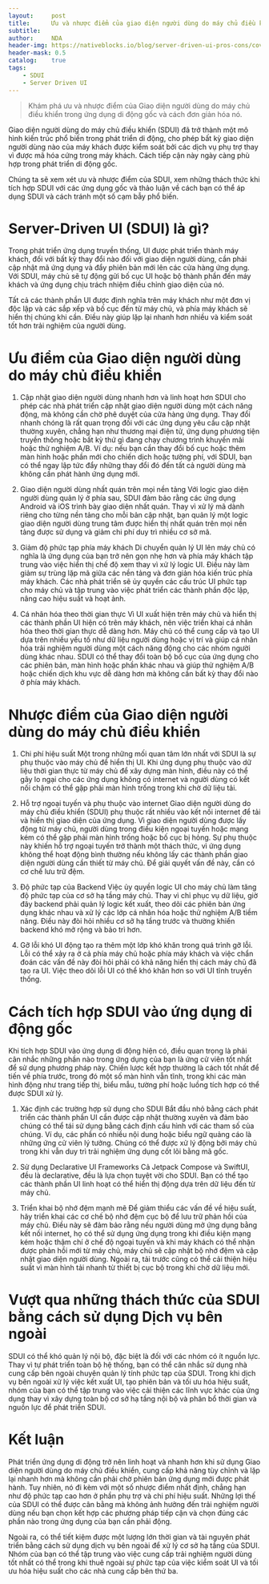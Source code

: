 ```yaml
---
layout:     post
title:      Ưu và nhược điểm của giao diện người dùng do máy chủ điều khiển
subtitle:   
author:     NDA
header-img: https://nativeblocks.io/blog/server-driven-ui-pros-cons/cover.jpg
header-mask: 0.5
catalog:    true
tags:
    - SDUI
    - Server Driven UI
---
```


>Khám phá ưu và nhược điểm của Giao diện người dùng do máy chủ điều khiển trong ứng dụng di động gốc và cách đơn giản hóa nó.

Giao diện người dùng do máy chủ điều khiển (SDUI) đã trở thành một mô hình kiến ​​trúc phổ biến trong phát triển di động, cho phép bất kỳ giao diện người dùng nào của máy khách được kiểm soát bởi các dịch vụ phụ trợ thay vì được mã hóa cứng trong máy khách. Cách tiếp cận này ngày càng phù hợp trong phát triển di động gốc.

Chúng ta sẽ xem xét ưu và nhược điểm của SDUI, xem những thách thức khi tích hợp SDUI với các ứng dụng gốc và thảo luận về cách bạn có thể áp dụng SDUI và cách tránh một số cạm bẫy phổ biến.


# Server-Driven UI (SDUI) là gì?
Trong phát triển ứng dụng truyền thống, UI được phát triển thành máy khách, đối với bất kỳ thay đổi nào đối với giao diện người dùng, cần phải cập nhật mã ứng dụng và đẩy phiên bản mới lên các cửa hàng ứng dụng. Với SDUI, máy chủ sẽ tự động gửi bố cục UI hoặc bộ thành phần đến máy khách và ứng dụng chịu trách nhiệm điều chỉnh giao diện của nó.

Tất cả các thành phần UI được định nghĩa trên máy khách như một đơn vị độc lập và các sắp xếp và bố cục đến từ máy chủ, và phía máy khách sẽ hiển thị chúng khi cần. Điều này giúp lặp lại nhanh hơn nhiều và kiểm soát tốt hơn trải nghiệm của người dùng.

# Ưu điểm của Giao diện người dùng do máy chủ điều khiển

1. Cập nhật giao diện người dùng nhanh hơn và linh hoạt hơn SDUI cho phép các nhà phát triển cập nhật giao diện người dùng một cách năng động, mà không cần chờ phê duyệt của cửa hàng ứng dụng. Thay đổi nhanh chóng là rất quan trọng đối với các ứng dụng yêu cầu cập nhật thường xuyên, chẳng hạn như thương mại điện tử, ứng dụng phương tiện truyền thông hoặc bất kỳ thứ gì đang chạy chương trình khuyến mãi hoặc thử nghiệm A/B. Ví dụ: nếu bạn cần thay đổi bố cục hoặc thêm màn hình hoặc phần mới cho chiến dịch hoặc tường phí, với SDUI, bạn có thể ngay lập tức đẩy những thay đổi đó đến tất cả người dùng mà không cần phát hành ứng dụng mới.

2. Giao diện người dùng nhất quán trên mọi nền tảng Với logic giao diện người dùng quản lý ở phía sau, SDUI đảm bảo rằng các ứng dụng Android và iOS trình bày giao diện nhất quán. Thay vì xử lý mã dành riêng cho từng nền tảng cho mỗi bản cập nhật, bạn quản lý một logic giao diện người dùng trung tâm được hiển thị nhất quán trên mọi nền tảng được sử dụng và giảm chi phí duy trì nhiều cơ sở mã.

3. Giảm độ phức tạp phía máy khách Di chuyển quản lý UI lên máy chủ có nghĩa là ứng dụng của bạn trở nên gọn nhẹ hơn và phía máy khách tập trung vào việc hiển thị chế độ xem thay vì xử lý logic UI. Điều này làm giảm sự trùng lặp mã giữa các nền tảng và đơn giản hóa kiến ​​trúc phía máy khách. Các nhà phát triển sẽ ủy quyền các cấu trúc UI phức tạp cho máy chủ và tập trung vào việc phát triển các thành phần độc lập, nâng cao hiệu suất và hoạt ảnh.

4. Cá nhân hóa theo thời gian thực Vì UI xuất hiện trên máy chủ và hiển thị các thành phần UI hiện có trên máy khách, nên việc triển khai cá nhân hóa theo thời gian thực dễ dàng hơn. Máy chủ có thể cung cấp và tạo UI dựa trên nhiều yếu tố như dữ liệu người dùng hoặc vị trí và giúp cá nhân hóa trải nghiệm người dùng một cách năng động cho các nhóm người dùng khác nhau. SDUI có thể thay đổi toàn bộ bố cục của ứng dụng cho các phiên bản, màn hình hoặc phần khác nhau và giúp thử nghiệm A/B hoặc chiến dịch khu vực dễ dàng hơn mà không cần bất kỳ thay đổi nào ở phía máy khách.

# Nhược điểm của Giao diện người dùng do máy chủ điều khiển

1. Chi phí hiệu suất Một trong những mối quan tâm lớn nhất với SDUI là sự phụ thuộc vào máy chủ để hiển thị UI. Khi ứng dụng phụ thuộc vào dữ liệu thời gian thực từ máy chủ để xây dựng màn hình, điều này có thể gây lo ngại cho các ứng dụng không có internet và người dùng có kết nối chậm có thể gặp phải màn hình trống trong khi chờ dữ liệu tải.

2. Hỗ trợ ngoại tuyến và phụ thuộc vào internet Giao diện người dùng do máy chủ điều khiển (SDUI) phụ thuộc rất nhiều vào kết nối internet để tải và hiển thị giao diện của ứng dụng. Vì giao diện người dùng được lấy động từ máy chủ, người dùng trong điều kiện ngoại tuyến hoặc mạng kém có thể gặp phải màn hình trống hoặc bố cục bị hỏng. Sự phụ thuộc này khiến hỗ trợ ngoại tuyến trở thành một thách thức, vì ứng dụng không thể hoạt động bình thường nếu không lấy các thành phần giao diện người dùng cần thiết từ máy chủ. Để giải quyết vấn đề này, cần có cơ chế lưu trữ đệm.

3. Độ phức tạp của Backend Việc ủy ​​quyền logic UI cho máy chủ làm tăng độ phức tạp của cơ sở hạ tầng máy chủ. Thay vì chỉ phục vụ dữ liệu, giờ đây backend phải quản lý logic kết xuất, theo dõi các phiên bản ứng dụng khác nhau và xử lý các lớp cá nhân hóa hoặc thử nghiệm A/B tiềm năng. Điều này đòi hỏi nhiều cơ sở hạ tầng trước và thường khiến backend khó mở rộng và bảo trì hơn.

4. Gỡ lỗi khó UI động tạo ra thêm một lớp khó khăn trong quá trình gỡ lỗi. Lỗi có thể xảy ra ở cả phía máy chủ hoặc phía máy khách và việc chẩn đoán các vấn đề này đòi hỏi phải có khả năng hiển thị cách máy chủ đã tạo ra UI. Việc theo dõi lỗi UI có thể khó khăn hơn so với UI tĩnh truyền thống.

# Cách tích hợp SDUI vào ứng dụng di động gốc

Khi tích hợp SDUI vào ứng dụng di động hiện có, điều quan trọng là phải cân nhắc những phần nào trong ứng dụng của bạn là ứng cử viên tốt nhất để sử dụng phương pháp này. Chiến lược kết hợp thường là cách tốt nhất để tiến về phía trước, trong đó một số màn hình vẫn tĩnh, trong khi các màn hình động như trang tiếp thị, biểu mẫu, tường phí hoặc luồng tích hợp có thể được SDUI xử lý.

1. Xác định các trường hợp sử dụng cho SDUI Bắt đầu nhỏ bằng cách phát triển các thành phần UI cần được cập nhật thường xuyên và đảm bảo chúng có thể tái sử dụng bằng cách định cấu hình với các tham số của chúng. Ví dụ, các phần có nhiều nội dung hoặc biểu ngữ quảng cáo là những ứng cử viên lý tưởng. Chúng có thể được xử lý động bởi máy chủ trong khi vẫn duy trì trải nghiệm ứng dụng cốt lõi bằng mã gốc.

2. Sử dụng Declarative UI Frameworks Cả Jetpack Compose và SwiftUI, đều là declarative, đều là lựa chọn tuyệt vời cho SDUI. Bạn có thể tạo các thành phần UI linh hoạt có thể hiển thị động dựa trên dữ liệu đến từ máy chủ.

3. Triển khai bộ nhớ đệm mạnh mẽ Để giảm thiểu các vấn đề về hiệu suất, hãy triển khai các cơ chế bộ nhớ đệm cục bộ để lưu trữ phản hồi của máy chủ. Điều này sẽ đảm bảo rằng nếu người dùng mở ứng dụng bằng kết nối internet, họ có thể sử dụng ứng dụng trong khi điều kiện mạng kém hoặc thậm chí ở chế độ ngoại tuyến và khi máy khách có thể nhận được phản hồi mới từ máy chủ, máy chủ sẽ cập nhật bộ nhớ đệm và cập nhật giao diện người dùng. Ngoài ra, tải trước cũng có thể cải thiện hiệu suất vì màn hình tải nhanh từ thiết bị cục bộ trong khi chờ dữ liệu mới.

# Vượt qua những thách thức của SDUI bằng cách sử dụng Dịch vụ bên ngoài

SDUI có thể khó quản lý nội bộ, đặc biệt là đối với các nhóm có ít nguồn lực. Thay vì tự phát triển toàn bộ hệ thống, bạn có thể cân nhắc sử dụng nhà cung cấp bên ngoài chuyên quản lý tính phức tạp của SDUI. Trong khi dịch vụ bên ngoài xử lý việc kết xuất UI, tạo phiên bản và tối ưu hóa hiệu suất, nhóm của bạn có thể tập trung vào việc cải thiện các lĩnh vực khác của ứng dụng thay vì xây dựng toàn bộ cơ sở hạ tầng nội bộ và phân bổ thời gian và nguồn lực để phát triển SDUI.

# Kết luận

Phát triển ứng dụng di động trở nên linh hoạt và nhanh hơn khi sử dụng Giao diện người dùng do máy chủ điều khiển, cung cấp khả năng tùy chỉnh và lặp lại nhanh hơn mà không cần phải chờ phiên bản ứng dụng mới được phát hành. Tuy nhiên, nó đi kèm với một số nhược điểm nhất định, chẳng hạn như độ phức tạp cao hơn ở phần phụ trợ và chi phí hiệu suất. Những lợi thế của SDUI có thể được cân bằng mà không ảnh hưởng đến trải nghiệm người dùng nếu bạn chọn kết hợp các phương pháp tiếp cận và chọn đúng các phần nào trong ứng dụng của bạn cần phải động.

Ngoài ra, có thể tiết kiệm được một lượng lớn thời gian và tài nguyên phát triển bằng cách sử dụng dịch vụ bên ngoài để xử lý cơ sở hạ tầng của SDUI. Nhóm của bạn có thể tập trung vào việc cung cấp trải nghiệm người dùng tốt nhất có thể trong khi thuê ngoài sự phức tạp của việc kiểm soát UI và tối ưu hóa hiệu suất cho các nhà cung cấp bên thứ ba.